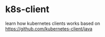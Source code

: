# k8s-client
learn how kubernetes clients works based on https://github.com/kubernetes-client/java


